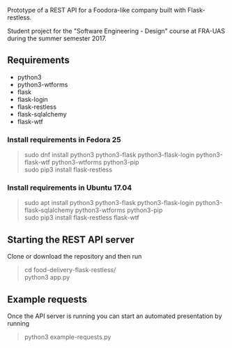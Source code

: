 Prototype of a REST API for a Foodora-like company built with Flask-restless.

Student project for the "Software Engineering - Design" course at FRA-UAS during the summer semester 2017.

## Requirements
* python3
* python3-wtforms
* flask
* flask-login
* flask-restless
* flask-sqlalchemy
* flask-wtf

### Install requirements in Fedora 25
> sudo dnf install python3 python3-flask python3-flask-login python3-flask-wtf python3-wtforms python3-pip  
> sudo pip3 install flask-restless

### Install requirements in Ubuntu 17.04
> sudo apt install python3 python3-flask python3-flask-login python3-flask-sqlalchemy python3-wtforms python3-pip  
> sudo pip3 install flask-restless flask-wtf


## Starting the REST API server
Clone or download the repository and then run
> cd food-delivery-flask-restless/  
> python3 app.py

## Example requests
Once the API server is running you can start an automated presentation by running
> python3 example-requests.py
